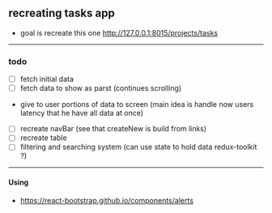 ## recreating tasks app 
- goal is recreate this one http://127.0.0.1:8015/projects/tasks

---
### todo 
- [ ] fetch initial data 
- [ ] fetch data to show as parst (continues scrolling)
- give to user portions of data to screen (main idea is handle now users latency that he have all data at once)
- [ ] recreate navBar (see that createNew is build from links) 
- [ ] recreate table 
- [ ] filtering and searching system (can use state to hold data redux-toolkit ?)

---
#### Using 
- https://react-bootstrap.github.io/components/alerts